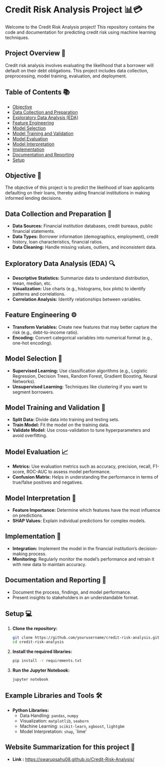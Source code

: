 # Credit Risk Analysis Project 📊💳

Welcome to the Credit Risk Analysis project! This repository contains the code and documentation for predicting credit risk using machine learning techniques.

## Project Overview 📝

Credit risk analysis involves evaluating the likelihood that a borrower will default on their debt obligations. This project includes data collection, preprocessing, model training, evaluation, and deployment.

## Table of Contents 📚

- [Objective](#objective-🎯)
- [Data Collection and Preparation](#data-collection-and-preparation-📂)
- [Exploratory Data Analysis (EDA)](#exploratory-data-analysis-eda-🔍)
- [Feature Engineering](#feature-engineering-⚙️)
- [Model Selection](#model-selection-🤖)
- [Model Training and Validation](#model-training-and-validation-🧠)
- [Model Evaluation](#model-evaluation-📈)
- [Model Interpretation](#model-interpretation-🔑)
- [Implementation](#implementation-🚀)
- [Documentation and Reporting](#documentation-and-reporting-📝)
- [Setup](#setup-💻)

## Objective 🎯

The objective of this project is to predict the likelihood of loan applicants defaulting on their loans, thereby aiding financial institutions in making informed lending decisions.

## Data Collection and Preparation 📂

- **Data Sources:** Financial institution databases, credit bureaus, public financial statements.
- **Data Types:** Borrower information (demographics, employment), credit history, loan characteristics, financial ratios.
- **Data Cleaning:** Handle missing values, outliers, and inconsistent data.

## Exploratory Data Analysis (EDA) 🔍

- **Descriptive Statistics:** Summarize data to understand distribution, mean, median, etc.
- **Visualization:** Use charts (e.g., histograms, box plots) to identify patterns and correlations.
- **Correlation Analysis:** Identify relationships between variables.

## Feature Engineering ⚙️

- **Transform Variables:** Create new features that may better capture the risk (e.g., debt-to-income ratio).
- **Encoding:** Convert categorical variables into numerical format (e.g., one-hot encoding).

## Model Selection 🤖

- **Supervised Learning:** Use classification algorithms (e.g., Logistic Regression, Decision Trees, Random Forest, Gradient Boosting, Neural Networks).
- **Unsupervised Learning:** Techniques like clustering if you want to segment borrowers.

## Model Training and Validation 🧠

- **Split Data:** Divide data into training and testing sets.
- **Train Model:** Fit the model on the training data.
- **Validate Model:** Use cross-validation to tune hyperparameters and avoid overfitting.

## Model Evaluation 📈

- **Metrics:** Use evaluation metrics such as accuracy, precision, recall, F1-score, ROC-AUC to assess model performance.
- **Confusion Matrix:** Helps in understanding the performance in terms of true/false positives and negatives.

## Model Interpretation 🔑

- **Feature Importance:** Determine which features have the most influence on predictions.
- **SHAP Values:** Explain individual predictions for complex models.

## Implementation 🚀

- **Integration:** Implement the model in the financial institution’s decision-making process.
- **Monitoring:** Regularly monitor the model’s performance and retrain it with new data to maintain accuracy.

## Documentation and Reporting 📝

- Document the process, findings, and model performance.
- Present insights to stakeholders in an understandable format.

## Setup 💻

1. **Clone the repository:**
   ```bash
   git clone https://github.com/yourusername/credit-risk-analysis.git
   cd credit-risk-analysis
   ```

2. **Install the required libraries:**
   ```bash
   pip install -r requirements.txt
   ```

3. **Run the Jupyter Notebook:**
   ```bash
   jupyter notebook
   ```

## Example Libraries and Tools 🛠️

- **Python Libraries:**
  - Data Handling: `pandas`, `numpy`
  - Visualization: `matplotlib`, `seaborn`
  - Machine Learning: `scikit-learn`, `xgboost`, `lightgbm`
  - Model Interpretation: `shap`, `lime'
## Website Summarization for this project 🛜
- **Link :** https://swarupsahu08.github.io/Credit-Risk-Analysis/

